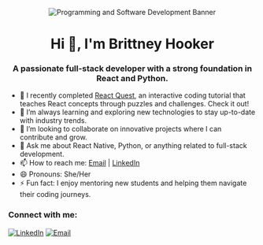 <p align="center">
  <img src="https://static.vecteezy.com/system/resources/previews/006/362/890/original/programming-and-software-development-web-page-banner-program-code-on-screen-device-software-development-coding-process-concept-vector.jpg" alt="Programming and Software Development Banner" />
</p>
<h1 align="center">Hi 👋, I'm Brittney Hooker</h1>
<h3 align="center">A passionate full-stack developer with a strong foundation in React and Python.</h3>

- 🔭 I recently completed <a href="https://react-quest.netlify.app" target="_blank">React Quest</a>, an interactive coding tutorial that teaches React concepts through puzzles and challenges. Check it out!
- 🌱 I’m always learning and exploring new technologies to stay up-to-date with industry trends.
- 👯 I’m looking to collaborate on innovative projects where I can contribute and grow.
- 💬 Ask me about React Native, Python, or anything related to full-stack development.
- 📫 How to reach me: <a href="mailto:blhooker88@gmail.com">Email</a> | <a href="https://www.linkedin.com/in/brittney-hooker-437184289/" target="_blank">LinkedIn</a>
- 😄 Pronouns: She/Her
- ⚡ Fun fact: I enjoy mentoring new students and helping them navigate their coding journeys.

<h3 align="left">Connect with me:</h3>
<p align="left">
  <a href="https://www.linkedin.com/in/brittney-hooker-437184289/" target="_blank"><img align="center" src="https://img.shields.io/badge/-LinkedIn-blue?style=flat-square&logo=linkedin" alt="LinkedIn"/></a>
  <a href="mailto:blhooker88@gmail.com"><img align="center" src="https://img.shields.io/badge/-Email-red?style=flat-square&logo=gmail" alt="Email"/></a>
</p>
